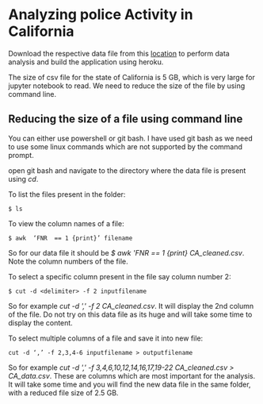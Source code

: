 # Analyzing police Activity in California

Download the respective data file from this [location](https://openpolicing.stanford.edu/data/) to perform data analysis and build the application using heroku.  

The size of csv file for the state of California is 5 GB, which is very large for jupyter notebook to read. We need to reduce the size of the file by using command line. 


## Reducing the size of a file using command line

You can either use powershell or git bash. I have used git bash as we need to use some linux commands which are not supported by the command prompt. 

open git bash and navigate to the directory where the data file is present using *cd*.

To list the files present in the folder:

```
$ ls
```

To view the column names of a file:

```
$ awk  ‘FNR  == 1 {print}’ filename
```
So for our data file it should be *$ awk 'FNR == 1 {print} CA_cleaned.csv*. Note the column numbers of the file. 

To select a specific column present in the file say column number 2:

```
$ cut -d <delimiter> -f 2 inputfilename 
```
So for example *cut -d ',' -f 2 CA_cleaned.csv*. It will display the 2nd column of the file. Do not try on this data file as its huge and will take some time to display the content.

To select multiple columns of a file and save it into new file:

```
cut -d ‘,’ -f 2,3,4-6 inputfilename > outputfilename 
```
So for example *cut -d ',' -f 3,4,6,10,12,14,16,17,19-22  CA_cleaned.csv > CA_data.csv*. These are columns which are most important for the analysis. It will take some time and you will find the new data file in the same folder, with a reduced file size of 2.5 GB.


